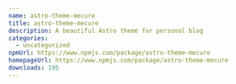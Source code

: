 ```yaml
---
name: astro-theme-mecure
title: astro-theme-mecure
description: A beautiful Astro theme for personal blog
categories:
  - uncategorized
npmUrl: https://www.npmjs.com/package/astro-theme-mecure
homepageUrl: https://www.npmjs.com/package/astro-theme-mecure
downloads: 195
---
```

